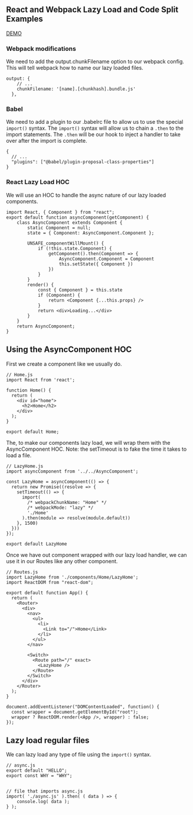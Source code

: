 ## React and Webpack Lazy Load and Code Split Examples
[DEMO](http://envious-eggnog.surge.sh/#/)

### Webpack modifications
We need to add the output.chunkFilename option to our webpack config.  This will tell webpack how to name our lazy loaded files.
```
output: {
    // ...
    chunkFilename: '[name].[chunkhash].bundle.js'
  },
```

### Babel
We need to add a plugin to our .babelrc file to allow us to use the special `import()` syntax.  The `import()` syntax will allow us to chain a `.then` to the import statements.  The `.then` will be our hook to inject a handler to take over after the import is complete.

```
{
  // ...
  "plugins": ["@babel/plugin-proposal-class-properties"]
}
```

### React Lazy Load HOC
We will use an HOC to handle the async nature of our lazy loaded components.
```
import React, { Component } from "react";
export default function asyncComponent(getComponent) {
    class AsyncComponent extends Component {
        static Component = null;
        state = { Component: AsyncComponent.Component };

        UNSAFE_componentWillMount() {
            if (!this.state.Component) {
                getComponent().then(Component => {
                    AsyncComponent.Component = Component
                    this.setState({ Component })
                })
            }
        }
        render() {
            const { Component } = this.state
            if (Component) {
                return <Component {...this.props} />
            }
            return <div>Loading...</div>
        }
    }
    return AsyncComponent;
}
```

## Using the AsyncComponent HOC
First we create a component like we usually do.
```
// Home.js
import React from 'react';

function Home() {
  return (
    <div id="home">
      <h2>Home</h2>
    </div>
  );
}

export default Home;
```

The, to make our components lazy load, we will wrap them with the AsyncComponent HOC. Note: the setTimeout is to fake the time it takes to load a file.

```
// LazyHome.js
import asyncComponent from '../../AsyncComponent';

const LazyHome = asyncComponent(() => {
  return new Promise((resolve => {
    setTimeout(() => {
      import(
        /* webpackChunkName: "Home" */
        /* webpackMode: "lazy" */
        './Home'
      ).then(module => resolve(module.default))
    }, 1500)
  }))
});

export default LazyHome
```

Once we have out component wrapped with our lazy load handler, we can use it in our Routes like any other component.

```
// Routes.js
import LazyHome from './components/Home/LazyHome';
import ReactDOM from "react-dom";

export default function App() {
  return (
    <Router>
      <div>
        <nav>
          <ul>
            <li>
              <Link to="/">Home</Link>
            </li>
          </ul>
        </nav>

        <Switch>
          <Route path="/" exact>
            <LazyHome />
          </Route>
        </Switch>
      </div>
    </Router>
  );
}

document.addEventListener("DOMContentLoaded", function() {
  const wrapper = document.getElementById("root");
  wrapper ? ReactDOM.render(<App />, wrapper) : false;
});
```

## Lazy load regular files
We can lazy load any type of file using the  `import()` syntax.

```
// async.js
export default "HELLO";
export const WHY = "WHY";


// file that imports async.js
import( './async.js' ).then( ( data ) => {
    console.log( data );
} );
```
